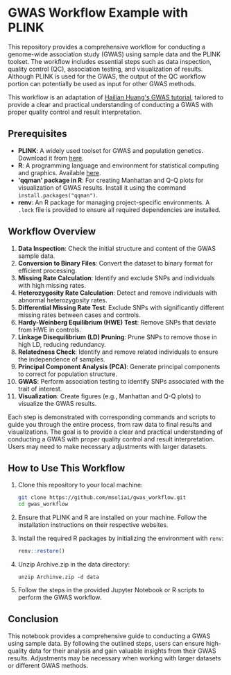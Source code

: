 # GWAS Workflow Example with PLINK

This repository provides a comprehensive workflow for conducting a genome-wide association study (GWAS) using sample data and the PLINK toolset. The workflow includes essential steps such as data inspection, quality control (QC), association testing, and visualization of results. Although PLINK is used for the GWAS, the output of the QC workflow portion can potentially be used as input for other GWAS methods.

This workflow is an adaptation of [Hailian Huang's GWAS tutorial](https://github.com/thehuanglab/gwas-tutorial/tree/master), tailored to provide a clear and practical understanding of conducting a GWAS with proper quality control and result interpretation.

## Prerequisites
- **PLINK**: A widely used toolset for GWAS and population genetics. Download it from [here](https://www.cog-genomics.org/plink2).
- **R**: A programming language and environment for statistical computing and graphics. Available [here](https://www.r-project.org).
- **'qqman' package in R**: For creating Manhattan and Q-Q plots for visualization of GWAS results. Install it using the command `install.packages("qqman")`.
- **renv**: An R package for managing project-specific environments. A `.lock` file is provided to ensure all required dependencies are installed.

## Workflow Overview
1. **Data Inspection**: Check the initial structure and content of the GWAS sample data.
2. **Conversion to Binary Files**: Convert the dataset to binary format for efficient processing.
3. **Missing Rate Calculation**: Identify and exclude SNPs and individuals with high missing rates.
4. **Heterozygosity Rate Calculation**: Detect and remove individuals with abnormal heterozygosity rates.
5. **Differential Missing Rate Test**: Exclude SNPs with significantly different missing rates between cases and controls.
6. **Hardy-Weinberg Equilibrium (HWE) Test**: Remove SNPs that deviate from HWE in controls.
7. **Linkage Disequilibrium (LD) Pruning**: Prune SNPs to remove those in high LD, reducing redundancy.
8. **Relatedness Check**: Identify and remove related individuals to ensure the independence of samples.
9. **Principal Component Analysis (PCA)**: Generate principal components to correct for population structure.
10. **GWAS**: Perform association testing to identify SNPs associated with the trait of interest.
11. **Visualization**: Create figures (e.g., Manhattan and Q-Q plots) to visualize the GWAS results.

Each step is demonstrated with corresponding commands and scripts to guide you through the entire process, from raw data to final results and visualizations. The goal is to provide a clear and practical understanding of conducting a GWAS with proper quality control and result interpretation. Users may need to make necessary adjustments with larger datasets.

## How to Use This Workflow
1. Clone this repository to your local machine:
   ```bash
   git clone https://github.com/msoliai/gwas_workflow.git
   cd gwas_workflow
   ```

2. Ensure that PLINK and R are installed on your machine. Follow the installation instructions on their respective websites.

3. Install the required R packages by initializing the environment with `renv`:
   ```R
   renv::restore()
   ```
4. Unzip Archive.zip in the data directory:
   ```
   unzip Archinve.zip -d data
   ```

5. Follow the steps in the provided Jupyter Notebook or R scripts to perform the GWAS workflow.

## Conclusion
This notebook provides a comprehensive guide to conducting a GWAS using sample data. By following the outlined steps, users can ensure high-quality data for their analysis and gain valuable insights from their GWAS results. Adjustments may be necessary when working with larger datasets or different GWAS methods.
